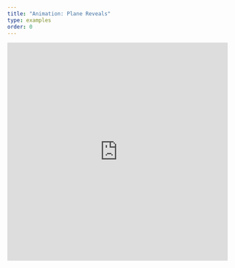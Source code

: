 ```yaml
---
title: "Animation: Plane Reveals"
type: examples
order: 0
---
```


<iframe width="100%" height="500" src="http://localhost:9000/examples/animation-plane-reveals/" allowfullscreen="yes" frameborder="0"></iframe>
